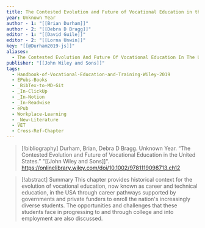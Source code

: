```yaml
---
title: The Contested Evolution and Future of Vocational Education in the United States
year: Unknown Year
author - 1: "[[Brian Durham]]"
author - 2: "[[Debra D Bragg]]"
editor - 1: "[[David Guile]]"
editor - 2: "[[Lorna Unwin]]"
key: "[[@Durham2019-js]]"
aliases:
  - The Contested Evolution And Future Of Vocational Education In The United States
publisher: "[[John Wiley and Sons]]"
tags:
  - Handbook-of-Vocational-Education-and-Training-Wiley-2019
  - EPubs-Books
  - _BibTex-to-MD-Git
  - _In-ClickUp
  - _In-Notion
  - _In-Readwise
  - ePub
  - Workplace-Learning
  - _New-Literature
  - VET
  - Cross-Ref-Chapter
---
```


> [!bibliography]
> Durham, Brian, Debra D Bragg. Unknown Year. “The Contested Evolution and Future of Vocational Education in the United States.” "[[John Wiley and Sons]]". https://onlinelibrary.wiley.com/doi/10.1002/9781119098713.ch12

> [!abstract]
> Summary This chapter provides historical context for the evolution of vocational education, now known as career and technical education, in the USA through career pathways supported by governments and private funders to enroll the nation's increasingly diverse students. The opportunities and challenges that these students face in progressing to and through college and into employment are also discussed.
